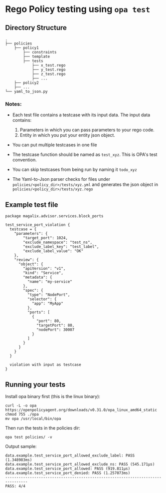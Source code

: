 # Rego Policy testing using `opa test`

## Directory Structure
```
.
├── policies
    ├── policy1
        ├── constraints
        ├── template
        ├── tests
            ├── x_test.rego
            ├── y_test.rego
            ├── z_test.rego
            ├── ...
    ├── policy2
    ├── ...
└── yaml_to_json.py
```

### Notes:
- Each test file contains a testcase with its input data. The input data contains:
    1. Parameters in which you can pass parameters to your rego code.
    2. Entity in which you put your entity json object.

- You can put multiple testcases in one file
- The testcase function should be named as `test_xyz`. This is OPA's test convention.
- You can skip testcases from being run by naming it `todo_xyz`
- The Yaml-to-Json parser checks for files under `policies/<policy_dir>/tests/xyz.yml` and generates the json object in `policies/<policy_dir>/tests/xyz.rego`

## Example test file

```
package magalix.advisor.services.block_ports

test_service_port_violation {
  testcase = {
    "parameters": {
        "target_port": 1024,
        "exclude_namespace": "test_ns",
        "exclude_label_key": "test_label",
        "exclude_label_value": "OK"
    },
    "review": {
      "object": {
        "apiVersion": "v1",
        "kind": "Service",
        "metadata": {
          "name": "my-service"
        },
        "spec": {
          "type": "NodePort",
          "selector": {
            "app": "MyApp"
          },
          "ports": [
            {
              "port": 80,
              "targetPort": 80,
              "nodePort": 30007
            }
          ]
        }
      }
    }
  }
  
  violation with input as testcase
}
```

## Running your tests

Install opa binary first (this is the linux binary):
```
curl -L -o opa https://openpolicyagent.org/downloads/v0.31.0/opa_linux_amd64_static
chmod 755 ./opa
mv opa /usr/local/bin/opa
```

Then run the tests in the policies dir:

`opa test policies/ -v`

Output sample:
```
data.example.test_service_port_allowed_exclude_label: PASS (1.348983ms)
data.example.test_service_port_allowed_exclude_ns: PASS (545.171µs)
data.example.test_service_port_allowed: PASS (919.811µs)
data.example.test_service_port_denied: PASS (1.257073ms)
--------------------------------------------------------------------------------
PASS: 4/4
```
